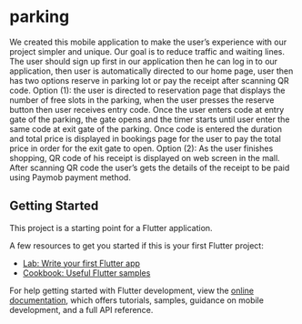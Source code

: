 # parking

We created this mobile application to make the user’s experience with our project simpler and unique. Our goal is to reduce traffic and waiting lines. The user should sign up first in our application then he can log in to our application, then user is automatically directed to our home page, user then has two options reserve in parking lot or pay the receipt after scanning QR code. 
Option (1): the user is directed to reservation page that displays the number of free slots in the parking, when the user presses the reserve button then user receives entry code. Once the user enters code at entry gate of the parking, the gate opens and the timer starts until user enter the same code at exit gate of the parking. Once code is entered the duration and total price is displayed in bookings page for the user to pay the total price in order for the exit gate to open. 
Option (2): As the user finishes shopping, QR code of his receipt is displayed on web screen in the mall. After scanning QR code the user’s gets the details of the receipt to be paid using Paymob payment method. 


## Getting Started

This project is a starting point for a Flutter application.

A few resources to get you started if this is your first Flutter project:

- [Lab: Write your first Flutter app](https://docs.flutter.dev/get-started/codelab)
- [Cookbook: Useful Flutter samples](https://docs.flutter.dev/cookbook)

For help getting started with Flutter development, view the
[online documentation](https://docs.flutter.dev/), which offers tutorials,
samples, guidance on mobile development, and a full API reference.
